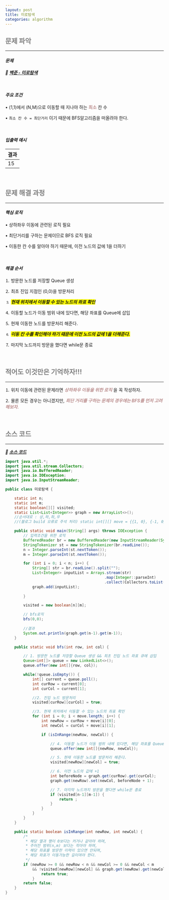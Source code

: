 ```yaml
---
layout: post
title: 미로탐색
categories: algorithm
---
```


## <span style="color:gray">문제 파악</span>

---

#### ***문제***

***🔖 [백준 - 미로탐색](https://www.acmicpc.net/problem/2178)***




<br>

#### ***주요 조건***

• (1,1)에서 (N,M)으로 이동할 때 지나야 하는 **<span style="color:#BC8F8F">최소</span>** 칸 수

• `최소 칸 수 = 최단거리` 이기 때문에 BFS알고리즘을 떠올려야 한다.

<br>

#### ***입출력 예시***

|결과|
|----|
|15|

<br>

## <span style="color:gray">문제 해결 과정</span>

---

#### ***핵심 로직***

• 상하좌우 이동에 관련된 로직 필요

• 최단거리를 구하는 문제이므로 BFS 로직 필요

• 이동한 칸 수를 알아야 하기 때문에, 이전 노드의 값에 1을 더하기

<br>

#### ***해결 순서***

⒈ 방문한 노드를 저장할 Queue 생성

⒉ 최초 진입 지점인 (0,0)을 방문처리

⒊ ***<span style="background-color:yellow">현재 위치에서 이동할 수 있는 노드의 좌표 확인</span>***

⒋ 이동할 노드가 이동 범위 내에 있다면, 해당 좌표를 Queue에 삽입

⒌ 현재 이동한 노드를 방문처리 해준다.

⒍ ***<span style="background-color:yellow">이동 칸 수를 확인해야 하기 때문에 이전 노드의 값에 1을 더해준다.</span>***

⒎ 마지막 노드까지 방문을 했다면 while문 종료

<br>

## <span style="color:gray">적어도 이것만은 기억하자!!!</span>

---

⒈ 위치 이동에 관련된 문제라면 ***<span style="color:#BC8F8F">상하좌우 이동을 위한 로직</span>*** 을 꼭 작성하자.

⒉ 물론 모든 경우는 아니겠지만, ***<span style="color:#BC8F8F">최단 거리를 구하는 문제의 경우에는 BFS를 먼저 고려해보자.</span>***

<br>

## <span style="color:gray">소스 코드</span>

---

***🔖 [소스 코드](https://github.com/Gilbert9172/coding-test/blob/main/backJoon/dfsbfs/quiz2178.java)***

```java
import java.util.*;
import java.util.stream.Collectors;
import java.io.BufferedReader;
import java.io.IOException;
import java.io.InputStreamReader;

public class 미로탐색 {

    static int n;
    static int m;
    static boolean[][] visited;
    static List<List<Integer>> graph = new ArrayList<>();
    //순서대로 : 상,하,좌,우 
    //(블로그 build 오류로 주석 처리) static int[][] move = {{1, 0}, {-1, 0}, {0, 1}, {0, -1}}; 

    public static void main(String[] args) throws IOException {
        // 입력조건을 위한 로직
        BufferedReader br = new BufferedReader(new InputStreamReader(System.in));
        StringTokenizer st = new StringTokenizer(br.readLine());
        n = Integer.parseInt(st.nextToken());
        m = Integer.parseInt(st.nextToken());

        for (int i = 0; i < n; i++) {
            String[] str = br.readLine().split("");
            List<Integer> inputList = Arrays.stream(str)
                                            .map(Integer::parseInt)
                                            .collect(Collectors.toList());
            graph.add(inputList);
        
        }

        visited = new boolean[n][m];

        // bfs로직
        bfs(0,0);
        
        //결과
        System.out.println(graph.get(n-1).get(m-1));
    }

    public static void bfs(int row, int col) {

        // 1. 방문한 노드를 저장할 Queue 생성 && 최초 진입 노드 좌표 큐에 삽입
        Queue<int[]> queue = new LinkedList<>();
        queue.offer(new int[]{row, col});

        while(!queue.isEmpty()) {
            int[] current = queue.poll();
            int curRow = current[0];
            int curCol = current[1];

            //2. 진입 노드 방문처리
            visited[curRow][curCol] = true;

            //3. 현재 위치에서 이동할 수 있는 노드의 좌표 확인
            for (int i = 0; i < move.length; i++) {
                int newRow = curRow + move[i][0];
                int newCol = curCol + move[i][1];

                if (isInRange(newRow, newCol)) {

                    // 4. 이동할 노드가 이동 범위 내에 있다면, 해당 좌표를 Queue에 삽입
                    queue.offer(new int[]{newRow, newCol});

                    // 5. 현재 이동한 노드를 방문처리 해준다.
                    visited[newRow][newCol] = true;

                    // 6. 이전 노드의 값에 +1
                    int beforeNode = graph.get(curRow).get(curCol);
                    graph.get(newRow).set(newCol, beforeNode + 1);

                    // 7. 마지막 노드까지 방문을 했다면 while문 종료
                    if (visited[n-1][m-1]) {
                        return ;
                    }
                }
            }
        }
    }

    public static boolean isInRange(int newRow, int newCol) {
        /*
         * 해당 열과 행이 0보다는 커거나 같아야 하며,
         * 주어진 범위(n,m) 보다는 작아야 하며,
         * 해당 좌표를 방문한 이력이 있으면 안되며,
         * 해당 좌표가 이동가능한 길이여야 한다.
         */
        if (newRow >= 0 && newRow < n && newCol >= 0 && newCol < m
            && !visited[newRow][newCol] && graph.get(newRow).get(newCol) == 1) {
                return true;
            }
        return false;
    }
}
```